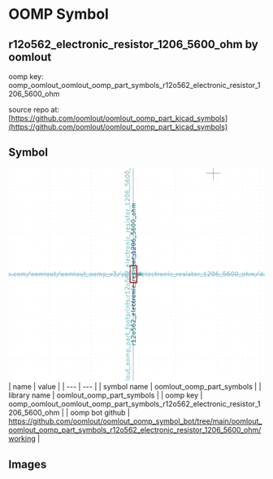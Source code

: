 # OOMP Symbol  
## r12o562_electronic_resistor_1206_5600_ohm  by oomlout  
  
oomp key: oomp_oomlout_oomlout_oomp_part_symbols_r12o562_electronic_resistor_1206_5600_ohm  
  
source repo at: [https://github.com/oomlout/oomlout_oomp_part_kicad_symbols](https://github.com/oomlout/oomlout_oomp_part_kicad_symbols)  
## Symbol  
  
[![working.png](working_600.png)](working.png)  
| name | value | 
| --- | --- | 
| symbol name | oomlout_oomp_part_symbols | 
| library name | oomlout_oomp_part_symbols | 
| oomp key | oomp_oomlout_oomlout_oomp_part_symbols_r12o562_electronic_resistor_1206_5600_ohm | 
| oomp bot github | https://github.com/oomlout/oomlout_oomp_symbol_bot/tree/main/oomlout_oomlout_oomp_part_symbols_r12o562_electronic_resistor_1206_5600_ohm/working | 
## Images  
